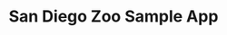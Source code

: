 ---
title: "San Diego Zoo Sample App"
permalink: /sample-code-zoo-app/
author_profile: true
header:
  image: "/images/Splash Logo.jpg"
---